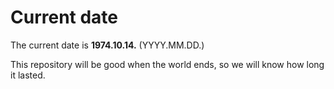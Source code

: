 # Current date

The current date is **1974.10.14.** (YYYY.MM.DD.)

This repository will be good when the world ends, so we will know how long it lasted.